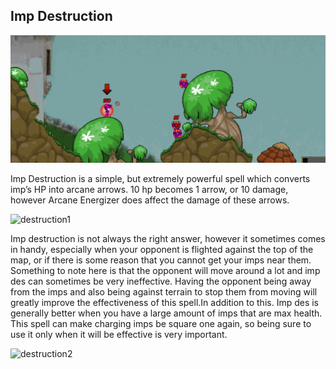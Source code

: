 ## Imp Destruction 

![imp6](https://raw.githubusercontent.com/1IlIl/wikidata/main/arcane/gifs/summonimps6.gif)

Imp Destruction is a simple, but extremely powerful spell which converts imp’s HP into arcane arrows. 10 hp becomes 1 arrow, or 10 damage, however Arcane Energizer does affect the damage of these arrows.

![destruction1](https://raw.githubusercontent.com/1IlIl/wikidata/main/arcane/gifs/impdes1.gif)

Imp destruction is not always the right answer, however it sometimes comes in handy, especially when your opponent is flighted against the top of the map, or if there is some reason that you cannot get your imps near them. Something to note here is that the opponent will move around a lot and imp des can sometimes be very ineffective. Having the opponent being away from the imps and also being against terrain to stop them from moving will greatly improve the effectiveness of this spell.In addition to this. Imp des is generally better when you have a large amount of imps that are max health. This spell can make charging imps be square one again, so being sure to use it only when it will be effective is very important.


![destruction2](https://raw.githubusercontent.com/1IlIl/wikidata/main/arcane/gifs/impdes2.gif)

<br />
